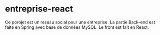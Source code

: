 # entreprise-react
Ce porojet est un reseau social pour une entreprise.
La partie Back-end est faite en Spring avec base de données MySQL.
Le front est fait en React.
